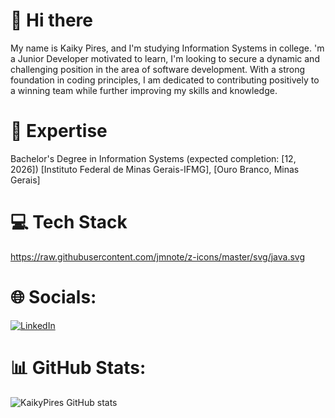 # 👋 Hi there

My name is Kaiky Pires, and I'm studying Information Systems in college.
'm a Junior Developer motivated to learn, I'm looking to secure a dynamic and challenging position in the area of ​​software development. With a strong foundation in coding principles, I am dedicated to contributing positively to a winning team while further improving my skills and knowledge.


# 🚀 Expertise

Bachelor's Degree in Information Systems (expected completion: [12, 2026])
[Instituto Federal de Minas Gerais-IFMG], [Ouro Branco, Minas Gerais]



# 💻 Tech Stack

https://raw.githubusercontent.com/jmnote/z-icons/master/svg/java.svg

# 🌐 Socials:
[![LinkedIn](https://img.shields.io/badge/LinkedIn-%230077B5.svg?logo=linkedin&logoColor=white)](https://www.linkedin.com/in/kaiky-pires-a63985265/) 

# 📊 GitHub Stats:
![KaikyPires GitHub stats](https://github-readme-stats.vercel.app/api?username=anuraghazra&show_icons=true&theme=transparent)
